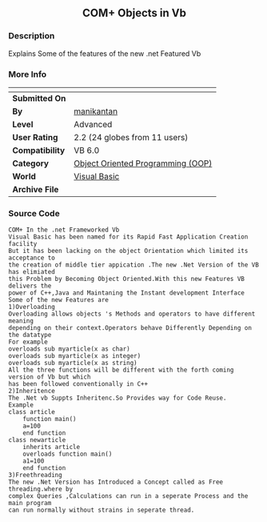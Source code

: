 ﻿<div align="center">

## COM\+ Objects in Vb


</div>

### Description

Explains Some of the features of the new .net Featured Vb
 
### More Info
 


<span>             |<span>
---                |---
**Submitted On**   |
**By**             |[manikantan](https://github.com/Planet-Source-Code/PSCIndex/blob/master/ByAuthor/manikantan.md)
**Level**          |Advanced
**User Rating**    |2.2 (24 globes from 11 users)
**Compatibility**  |VB 6\.0
**Category**       |[Object Oriented Programming \(OOP\)](https://github.com/Planet-Source-Code/PSCIndex/blob/master/ByCategory/object-oriented-programming-oop__1-47.md)
**World**          |[Visual Basic](https://github.com/Planet-Source-Code/PSCIndex/blob/master/ByWorld/visual-basic.md)
**Archive File**   |[](https://github.com/Planet-Source-Code/manikantan-com-objects-in-vb__1-12199/archive/master.zip)





### Source Code

```
COM+ In the .net Frameworked Vb
Visual Basic has been named for its Rapid Fast Application Creation facility
But it has been lacking on the object Orientation which limited its acceptance to
the creation of middle tier appication .The new .Net Version of the VB has elimiated
this Problem by Becoming Object Oriented.With this new Features VB delivers the
power of C++,Java and Maintaning the Instant development Interface
Some of the new Features are
1)Overloading
Overloading allows objects 's Methods and operators to have different meaning
depending on their context.Operators behave Differently Depending on the datatype
For example
overloads sub myarticle(x as char)
overloads sub myarticle(x as integer)
overloads sub myarticle(x as string)
All the three functions will be different with the forth coming version of Vb but which
has been followed conventionally in C++
2)Inheritence
The .Net vb Suppts Inheritenc.So Provides way for Code Reuse.
Example
class article
	function main()
	a=100
	end function
class newarticle
	inherits article
	overloads function main()
	a1=100
	end function
3)Freethreading
The new .Net Version has Introduced a Concept called as Free threading.where by
complex Queries ,Calculations can run in a seperate Process and the main program
can run normally without strains in seperate thread.
```

